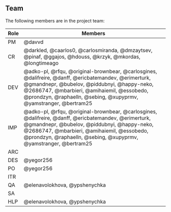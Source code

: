 ## Team

The following members are in the project team:

Role | Members
---|---
PM | @davvd
CR | @darkled, @caarlos0, @carlosmiranda, @dmzaytsev, @pinaf, @ggajos, @hdouss, @krzyk, @mkordas, @longtimeago
DEV | @adko-pl, @rfqu, @original-brownbear, @carlosgines, @dalifreire, @danff, @ericbatemandev, @erimerturk, @gmandnepr, @bubelov, @piddubnyi, @happy-neko, @2686747, @mbarbieri, @amihaiemil, @essobedo, @prondzyn, @raphaelln, @sebing, @xupyprmv, @yamstranger, @bertram25
IMP | @adko-pl, @rfqu, @original-brownbear, @carlosgines, @dalifreire, @danff, @ericbatemandev, @erimerturk, @gmandnepr, @bubelov, @piddubnyi, @happy-neko, @2686747, @mbarbieri, @amihaiemil, @essobedo, @prondzyn, @raphaelln, @sebing, @xupyprmv, @yamstranger, @bertram25
ARC | 
DES | @yegor256
PO | @yegor256
ITR | 
QA | @elenavolokhova, @ypshenychka
SA | 
HLP | @elenavolokhova, @ypshenychka
